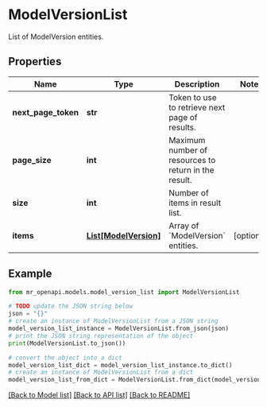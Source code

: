 # ModelVersionList

List of ModelVersion entities.

## Properties

Name | Type | Description | Notes
------------ | ------------- | ------------- | -------------
**next_page_token** | **str** | Token to use to retrieve next page of results. | 
**page_size** | **int** | Maximum number of resources to return in the result. | 
**size** | **int** | Number of items in result list. | 
**items** | [**List[ModelVersion]**](ModelVersion.md) | Array of &#x60;ModelVersion&#x60; entities. | [optional] 

## Example

```python
from mr_openapi.models.model_version_list import ModelVersionList

# TODO update the JSON string below
json = "{}"
# create an instance of ModelVersionList from a JSON string
model_version_list_instance = ModelVersionList.from_json(json)
# print the JSON string representation of the object
print(ModelVersionList.to_json())

# convert the object into a dict
model_version_list_dict = model_version_list_instance.to_dict()
# create an instance of ModelVersionList from a dict
model_version_list_from_dict = ModelVersionList.from_dict(model_version_list_dict)
```
[[Back to Model list]](../README.md#documentation-for-models) [[Back to API list]](../README.md#documentation-for-api-endpoints) [[Back to README]](../README.md)


